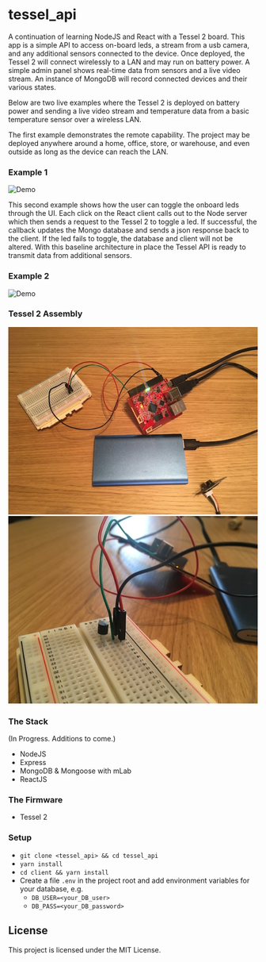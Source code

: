 # tessel_api

A continuation of learning NodeJS and React with a Tessel 2 board. This app is a simple API to access on-board leds, a stream from a usb camera, and any additional sensors connected to the device. Once deployed, the Tessel 2 will connect wirelessly to a LAN and may run on battery power. A simple admin panel shows real-time data from sensors and a live video stream. An instance of MongoDB will record connected devices and their various states.

Below are two live examples where the Tessel 2 is deployed on battery power and sending a live video stream and temperature data from a basic temperature sensor over a wireless LAN.

The first example demonstrates the remote capability. The project may be deployed anywhere around a home, office, store, or warehouse, and even outside as long as the device can reach the LAN.

### Example 1
![Demo](https://github.com/podoglyph/tessel_api/blob/master/demo.gif)

This second example shows how the user can toggle the onboard leds through the UI. Each click on the React client calls out to the Node server which then sends a request to the Tessel 2 to toggle a led. If successful, the callback updates the Mongo database and sends a json response back to the client. If the led fails to toggle, the database and client will not be altered. With this baseline architecture in place the Tessel API is ready to transmit data from additional sensors.

### Example 2
![Demo](https://github.com/podoglyph/tessel_api/blob/master/demo2.gif)


### Tessel 2 Assembly
![Demo](https://github.com/podoglyph/tessel_api/blob/master/tessel-assembly.jpg)
![Demo](https://github.com/podoglyph/tessel_api/blob/master/tessel-temp-sensor.jpg)


### The Stack
(In Progress. Additions to come.)
* NodeJS
* Express
* MongoDB & Mongoose with mLab
* ReactJS


### The Firmware
* Tessel 2

### Setup
* `git clone <tessel_api> && cd tessel_api`
* `yarn install`
* `cd client && yarn install`
* Create a file `.env` in the project root and add environment variables for your database, e.g.  
  * `DB_USER=<your_DB_user>`  
  * `DB_PASS=<your_DB_password>`

## License

This project is licensed under the MIT License.
